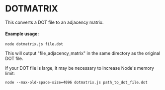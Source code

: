 # DOTMATRIX

This converts a DOT file to an adjacency matrix.

#### Example usage:

```
node dotmatrix.js file.dot
```

This will output "file_adjacency_matrix" in the same directory as the original DOT file.

If your DOT file is large, it may be necessary to increase Node's memory limit:

```
node --max-old-space-size=4096 dotmatrix.js path_to_dot_file.dot
```
